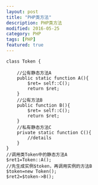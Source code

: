 ```yaml
---
layout: post
title: "PHP类方法"
description: PHP类方法
modified: 2016-05-25
category: PHP
tags: [PHP]
featured: true
---
```


	class Token {

		//公有静态方法A
	    public static function A(){
	    	$ret= self::C();
	    	return $ret;
	    }
	    //公有方法B
	    public function B(){
	    	$ret= self::C();
	    	return $ret;
	    }
	    //私有静态方法C
	    private static function C(){
	    	//details
	    }
	}
	//调用类Token中的静态方法A
	$ret1=Token::A();
	//先生成实例$token，再调用实例的方法B
	$token=new Token();
	$ret2=$token->B();